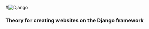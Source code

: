 #![Django](https://img.shields.io/badge/django-%23092E20.svg?style=for-the-badge&logo=django&logoColor=white)
### Theory for creating websites on the Django framework 
